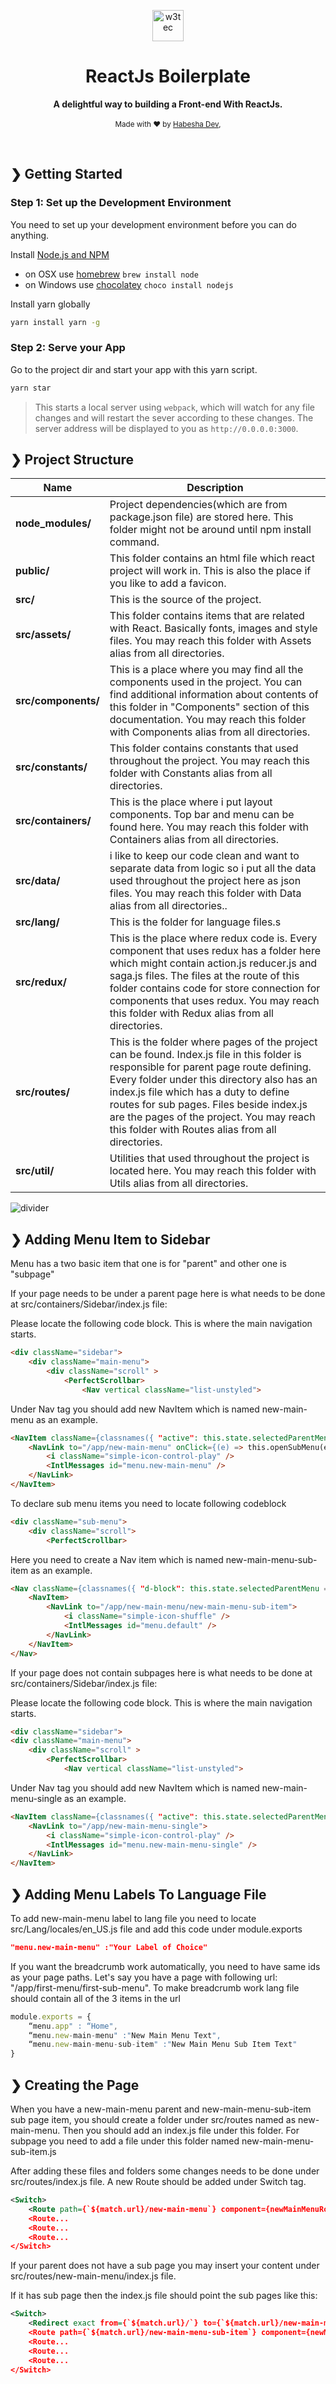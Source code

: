 <p align="center">
  <img src="./public/favicon.ico" alt="w3tec" width="50" />
</p>

<h1 align="center">ReactJs Boilerplate</h1>

<p align="center">
  <b>A delightful way to building a Front-end With ReactJs.</b></br>
  </br>
  <sub>Made with ❤️ by <a href="https://github.com/codeninja0x01">Habesha Dev</a>,</sub>
</p>

<br />


## ❯ Getting Started

### Step 1: Set up the Development Environment

You need to set up your development environment before you can do anything.

Install [Node.js and NPM](https://nodejs.org/en/download/)

- on OSX use [homebrew](http://brew.sh) `brew install node`
- on Windows use [chocolatey](https://chocolatey.org/) `choco install nodejs`

Install yarn globally

```bash
yarn install yarn -g
```

### Step 2: Serve your App

Go to the project dir and start your app with this yarn script.

```bash
yarn star
```

> This starts a local server using `webpack`, which will watch for any file changes and will restart the sever according to these changes.
> The server address will be displayed to you as `http://0.0.0.0:3000`.


## ❯ Project Structure

| Name                              | Description |
| --------------------------------- | ----------- |
| **node_modules/**                      | Project dependencies(which are from package.json file) are stored here. This folder might not be around until npm install command. |
| **public/**                         | This folder contains an html file which react project will work in. This is also the place if you like to add a favicon. |
| **src/**                          | This is the source of the project. |
| **src/assets/**          | This folder contains items that are related with React. Basically fonts, images and style files. You may reach this folder with Assets alias from all directories. |
| **src/components/**  | This is a place where you may find all the components used in the project. You can find additional information about contents of this folder in "Components" section of this documentation. You may reach this folder with Components alias from all directories. |
| **src/constants/** | This folder contains constants that used throughout the project. You may reach this folder with Constants alias from all directories.  |
| **src/containers/**               | This is the place where i put layout components. Top bar and menu can be found here. You may reach this folder with Containers alias from all directories. |
| **src/data/**         | i like to keep our code clean and want to separate data from logic so i put all the data used throughout the project here as json files. You may reach this folder with Data alias from all directories.. |
| **src/lang/**          |This is the folder for language files.s |
| **src/redux/**               | This is the place where redux code is. Every component that uses redux has a folder here which might contain action.js reducer.js and saga.js files. The files at the route of this folder contains code for store connection for components that uses redux. You may reach this folder with Redux alias from all directories. |
| **src/routes/**         |This is the folder where pages of the project can be found. Index.js file in this folder is responsible for parent page route defining. Every folder under this directory also has an index.js file which has a duty to define routes for sub pages. Files beside index.js are the pages of the project. You may reach this folder with Routes alias from all directories. |
| **src/util/**             |Utilities that used throughout the project is located here. You may reach this folder with Utils alias from all directories. |

![divider](./w3tec-divider.png)

## ❯ Adding Menu Item to Sidebar

Menu has a two basic item that one is for "parent" and other one is "subpage"

If your page needs to be under a parent page here is what needs to be done at src/containers/Sidebar/index.js file:

Please locate the following code block. This is where the main navigation starts.
```html
<div className="sidebar">
    <div className="main-menu">
        <div className="scroll" >
            <PerfectScrollbar>
                <Nav vertical className="list-unstyled">
```

Under Nav tag you should add new NavItem which is named new-main-menu as an example.

```html
<NavItem className={classnames({ "active": this.state.selectedParentMenu == 'new-main-menu' })}>
    <NavLink to="/app/new-main-menu" onClick={(e) => this.openSubMenu(e, 'new-main-menu')}>
        <i className="simple-icon-control-play" /> 
        <IntlMessages id="menu.new-main-menu" />
    </NavLink>
</NavItem>
```
To declare sub menu items you need to locate following codeblock


```html
<div className="sub-menu">
    <div className="scroll">
        <PerfectScrollbar>
```
Here you need to create a Nav item which is named new-main-menu-sub-item as an example.
```html
<Nav className={classnames({ "d-block": this.state.selectedParentMenu == 'new-main-menu' })} data-parent="new-main-menu">
    <NavItem>
        <NavLink to="/app/new-main-menu/new-main-menu-sub-item">
            <i className="simple-icon-shuffle" />
            <IntlMessages id="menu.default" />
        </NavLink>
    </NavItem>
</Nav>
```
If your page does not contain subpages here is what needs to be done at src/containers/Sidebar/index.js file:

Please locate the following code block. This is where the main navigation starts.

```html
<div className="sidebar">
<div className="main-menu">
    <div className="scroll" >
        <PerfectScrollbar>
            <Nav vertical className="list-unstyled">
```
Under Nav tag you should add new NavItem which is named new-main-menu-single as an example.
```html
<NavItem className={classnames({ "active": this.state.selectedParentMenu == 'new-main-menu-single' })}>
    <NavLink to="/app/new-main-menu-single">
        <i className="simple-icon-control-play" /> 
        <IntlMessages id="menu.new-main-menu-single" />
    </NavLink>
</NavItem>
```

## ❯ Adding Menu Labels To Language File

To add new-main-menu label to lang file you need to locate src/Lang/locales/en_US.js file and add this code under module.exports
```json
"menu.new-main-menu" :"Your Label of Choice"
```
If you want the breadcrumb work automatically, you need to have same ids as your page paths.
Let's say you have a page with following url: "/app/first-menu/first-sub-menu". To make breadcrumb work lang file should contain all of the 3 items in the url

```javascript
module.exports = {
    “menu.app" : “Home",
    “menu.new-main-menu" :"New Main Menu Text",
    “menu.new-main-menu-sub-item" :"New Main Menu Sub Item Text"
}
```

## ❯ Creating the Page

When you have a new-main-menu parent and new-main-menu-sub-item sub page item, you should create a folder under src/routes named as new-main-menu.
Then you should add an index.js file under this folder.
For subpage you need to add a file under this folder named new-main-menu-sub-item.js

After adding these files and folders some changes needs to be done under src/routes/index.js file. A new Route should be added under Switch tag.

```XML
<Switch>
    <Route path={`${match.url}/new-main-menu`} component={newMainMenuRoute} />
    <Route...
    <Route...
    <Route...
</Switch>
```
If your parent does not have a sub page you may insert your content under src/routes/new-main-menu/index.js file.

If it has sub page then the index.js file should point the sub pages like this:

```xml
<Switch>
    <Redirect exact from={`${match.url}/`} to={`${match.url}/new-main-menu-sub-item`} />
    <Route path={`${match.url}/new-main-menu-sub-item`} component={newMainMenuSubComponent } />
    <Route...
    <Route...
    <Route...
</Switch>
```
